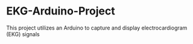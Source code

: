 # EKG-Arduino-Project
This project utilizes an Arduino to capture and display electrocardiogram (EKG) signals
